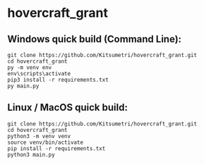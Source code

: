 ﻿# hovercraft_grant

## Windows quick build (Command Line):
```commandline
git clone https://github.com/Kitsumetri/hovercraft_grant.git
cd hovercraft_grant
py -m venv env
env\scripts\activate
pip3 install -r requirements.txt
py main.py
```

## Linux / MacOS quick build:
```commandline
git clone https://github.com/Kitsumetri/hovercraft_grant.git
cd hovercraft_grant
python3 -m venv venv
source venv/bin/activate
pip install -r requirements.txt
python3 main.py
```
